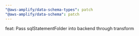 ```yaml
---
"@aws-amplify/data-schema-types": patch
"@aws-amplify/data-schema": patch
---
```


feat: Pass sqlStatementFolder into backend through transform
